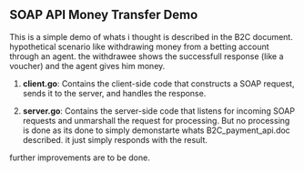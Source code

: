 ## SOAP API Money Transfer Demo
This is a simple demo of whats i thought is described in the B2C document.
hypothetical scenario like withdrawing money from a betting account through an agent. the withdrawee shows the successfull response (like a voucher) and the agent gives him money.

1) **client.go**: Contains the client-side code that constructs a SOAP request, sends it to the server, and handles the response.
   
3) **server.go**: Contains the server-side code that listens for incoming SOAP requests and unmarshall the request for processing. But no processing is done as its done to simply demonstarte whats B2C_payment_api.doc described. it just simply responds with the result.

further improvements are to be done.

